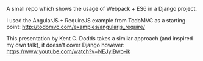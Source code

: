 A small repo which shows the usage of Webpack + ES6 in a Django project. 

I used the AngularJS + RequireJS example from TodoMVC as a starting point: http://todomvc.com/examples/angularjs_require/

This presentation by Kent C. Dodds takes a similar approach (and inspired my own talk),
it doesn't cover Django however: https://www.youtube.com/watch?v=NEJyIBwo-ik
